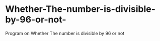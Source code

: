# Whether-The-number-is-divisible-by-96-or-not-
Program on Whether The number is divisible by 96 or not 
